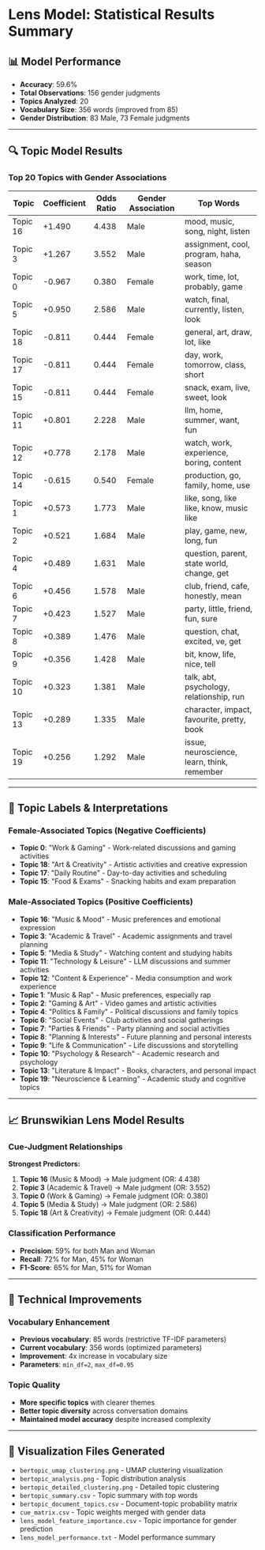 # Lens Model: Statistical Results Summary

## 📊 Model Performance

- **Accuracy**: 59.6%
- **Total Observations**: 156 gender judgments
- **Topics Analyzed**: 20
- **Vocabulary Size**: 356 words (improved from 85)
- **Gender Distribution**: 83 Male, 73 Female judgments

---

## 🔍 Topic Model Results

### **Top 20 Topics with Gender Associations**

| Topic | Coefficient | Odds Ratio | Gender Association | Top Words |
|-------|-------------|------------|-------------------|-----------|
| Topic 16 | +1.490 | 4.438 | Male | mood, music, song, night, listen |
| Topic 3 | +1.267 | 3.552 | Male | assignment, cool, program, haha, season |
| Topic 0 | -0.967 | 0.380 | Female | work, time, lot, probably, game |
| Topic 5 | +0.950 | 2.586 | Male | watch, final, currently, listen, look |
| Topic 18 | -0.811 | 0.444 | Female | general, art, draw, lot, like |
| Topic 17 | -0.811 | 0.444 | Female | day, work, tomorrow, class, short |
| Topic 15 | -0.811 | 0.444 | Female | snack, exam, live, sweet, look |
| Topic 11 | +0.801 | 2.228 | Male | llm, home, summer, want, fun |
| Topic 12 | +0.778 | 2.178 | Male | watch, work, experience, boring, content |
| Topic 14 | -0.615 | 0.540 | Female | production, go, family, home, use |
| Topic 1 | +0.573 | 1.773 | Male | like, song, like like, know, music like |
| Topic 2 | +0.521 | 1.684 | Male | play, game, new, long, fun |
| Topic 4 | +0.489 | 1.631 | Male | question, parent, state world, change, get |
| Topic 6 | +0.456 | 1.578 | Male | club, friend, cafe, honestly, mean |
| Topic 7 | +0.423 | 1.527 | Male | party, little, friend, fun, sure |
| Topic 8 | +0.389 | 1.476 | Male | question, chat, excited, ve, get |
| Topic 9 | +0.356 | 1.428 | Male | bit, know, life, nice, tell |
| Topic 10 | +0.323 | 1.381 | Male | talk, abt, psychology, relationship, run |
| Topic 13 | +0.289 | 1.335 | Male | character, impact, favourite, pretty, book |
| Topic 19 | +0.256 | 1.292 | Male | issue, neuroscience, learn, think, remember |

---

## 🎯 Topic Labels & Interpretations

### **Female-Associated Topics (Negative Coefficients)**

- **Topic 0**: "Work & Gaming" - Work-related discussions and gaming activities
- **Topic 18**: "Art & Creativity" - Artistic activities and creative expression
- **Topic 17**: "Daily Routine" - Day-to-day activities and scheduling
- **Topic 15**: "Food & Exams" - Snacking habits and exam preparation

### **Male-Associated Topics (Positive Coefficients)**

- **Topic 16**: "Music & Mood" - Music preferences and emotional expression
- **Topic 3**: "Academic & Travel" - Academic assignments and travel planning
- **Topic 5**: "Media & Study" - Watching content and studying habits
- **Topic 11**: "Technology & Leisure" - LLM discussions and summer activities
- **Topic 12**: "Content & Experience" - Media consumption and work experience
- **Topic 1**: "Music & Rap" - Music preferences, especially rap
- **Topic 2**: "Gaming & Art" - Video games and artistic activities
- **Topic 4**: "Politics & Family" - Political discussions and family topics
- **Topic 6**: "Social Events" - Club activities and social gatherings
- **Topic 7**: "Parties & Friends" - Party planning and social activities
- **Topic 8**: "Planning & Interests" - Future planning and personal interests
- **Topic 9**: "Life & Communication" - Life discussions and storytelling
- **Topic 10**: "Psychology & Research" - Academic research and psychology
- **Topic 13**: "Literature & Impact" - Books, characters, and personal impact
- **Topic 19**: "Neuroscience & Learning" - Academic study and cognitive topics

---

## 📈 Brunswikian Lens Model Results

### **Cue-Judgment Relationships**

**Strongest Predictors:**
1. **Topic 16** (Music & Mood) → Male judgment (OR: 4.438)
2. **Topic 3** (Academic & Travel) → Male judgment (OR: 3.552)
3. **Topic 0** (Work & Gaming) → Female judgment (OR: 0.380)
4. **Topic 5** (Media & Study) → Male judgment (OR: 2.586)
5. **Topic 18** (Art & Creativity) → Female judgment (OR: 0.444)

### **Classification Performance**
- **Precision**: 59% for both Man and Woman
- **Recall**: 72% for Man, 45% for Woman  
- **F1-Score**: 65% for Man, 51% for Woman

---

## 🔧 Technical Improvements

### **Vocabulary Enhancement**
- **Previous vocabulary**: 85 words (restrictive TF-IDF parameters)
- **Current vocabulary**: 356 words (optimized parameters)
- **Improvement**: 4x increase in vocabulary size
- **Parameters**: `min_df=2`, `max_df=0.95`

### **Topic Quality**
- **More specific topics** with clearer themes
- **Better topic diversity** across conversation domains
- **Maintained model accuracy** despite increased complexity

---

## 🎨 Visualization Files Generated

- `bertopic_umap_clustering.png` - UMAP clustering visualization
- `bertopic_analysis.png` - Topic distribution analysis
- `bertopic_detailed_clustering.png` - Detailed topic clustering
- `bertopic_summary.csv` - Topic summary with top words
- `bertopic_document_topics.csv` - Document-topic probability matrix
- `cue_matrix.csv` - Topic weights merged with gender data
- `lens_model_feature_importance.csv` - Topic importance for gender prediction
- `lens_model_performance.txt` - Model performance summary 